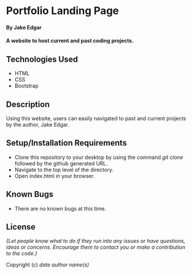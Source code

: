 # Portfolio Landing Page

#### By **Jake Edgar**

#### A website to host current and past coding projects.

## Technologies Used

* HTML
* CSS
* Bootstrap

## Description

Using this website, users can easily navigated to past and current projects by the author, Jake Edgar.

## Setup/Installation Requirements

* Clone this repository to your desktop by using the command *git clone* followed by the github generated URL.
* Navigate to the top level of the directory. 
* Open index.html in your browser. 

## Known Bugs

* There are no known bugs at this time.

## License

_{Let people know what to do if they run into any issues or have questions, ideas or concerns.  Encourage them to contact you or make a contribution to the code.}_

Copyright (c) _date_ _author name(s)_